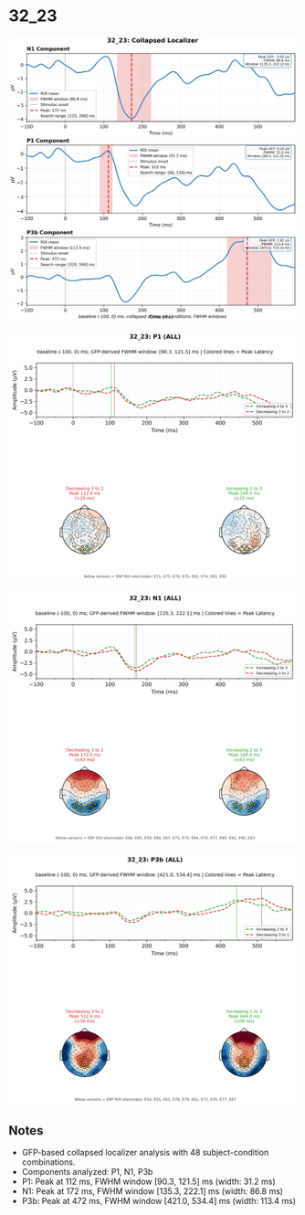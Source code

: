 # 32_23

![figure](docs/assets/plots/32_23/32_23-collapsed_localizer.png)

![figure](docs/assets/plots/32_23/32_23-P1.png)

![figure](docs/assets/plots/32_23/32_23-N1.png)

![figure](docs/assets/plots/32_23/32_23-P3b.png)


## Notes

- GFP-based collapsed localizer analysis with 48 subject-condition combinations.
- Components analyzed: P1, N1, P3b
- P1: Peak at 112 ms, FWHM window [90.3, 121.5] ms (width: 31.2 ms)
- N1: Peak at 172 ms, FWHM window [135.3, 222.1] ms (width: 86.8 ms)
- P3b: Peak at 472 ms, FWHM window [421.0, 534.4] ms (width: 113.4 ms)
